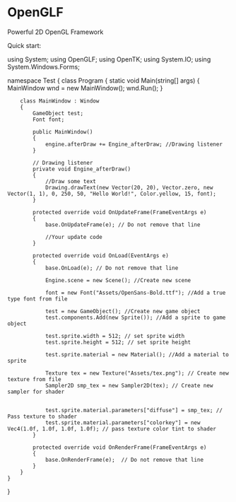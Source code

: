 # OpenGLF
Powerful 2D OpenGL Framework

Quick start:

using System;
using OpenGLF;
using OpenTK;
using System.IO;
using System.Windows.Forms;

namespace Test
{
    class Program
    {
        static void Main(string[] args)
        {
            MainWindow wnd = new MainWindow();
            wnd.Run();
        }

        class MainWindow : Window
        {
            GameObject test;
            Font font;

            public MainWindow()
            {
                engine.afterDraw += Engine_afterDraw; //Drawing listener
            }
            
            // Drawing listener
            private void Engine_afterDraw()
            {
                //Draw some text
                Drawing.drawText(new Vector(20, 20), Vector.zero, new Vector(1, 1), 0, 250, 50, "Hello World!", Color.yellow, 15, font);
            }

            protected override void OnUpdateFrame(FrameEventArgs e)
            {
                base.OnUpdateFrame(e); // Do not remove that line

                //Your update code
            }

            protected override void OnLoad(EventArgs e)
            {
                base.OnLoad(e); // Do not remove that line
                
                Engine.scene = new Scene(); //Create new scene

                font = new Font("Assets/OpenSans-Bold.ttf"); //Add a true type font from file

                test = new GameObject(); //Create new game object
                test.components.Add(new Sprite()); //Add a sprite to game object

                test.sprite.width = 512; // set sprite width
                test.sprite.height = 512; // set sprite height

                test.sprite.material = new Material(); //Add a material to sprite

                Texture tex = new Texture("Assets/tex.png"); // Create new texture from file
                Sampler2D smp_tex = new Sampler2D(tex); // Create new sampler for shader

     
                test.sprite.material.parameters["diffuse"] = smp_tex; // Pass texture to shader
                test.sprite.material.parameters["colorkey"] = new Vec4(1.0f, 1.0f, 1.0f, 1.0f); // pass texture color tint to shader
            }

            protected override void OnRenderFrame(FrameEventArgs e)
            {
                base.OnRenderFrame(e);  // Do not remove that line
            }
        }
    }
}

